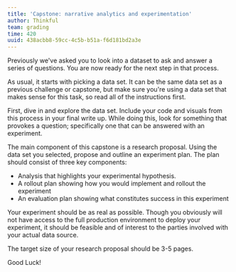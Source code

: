 ```yaml
---
title: 'Capstone: narrative analytics and experimentation'
author: Thinkful
team: grading
time: 420
uuid: 438acbb8-59cc-4c5b-b51a-f6d181bd2a3e
---
```


Previously we've asked you to look into a dataset to ask and answer a series of questions. You are now ready for the next step in that process.

As usual, it starts with picking a data set. It can be the same data set as a previous challenge or capstone, but make sure you're using a data set that makes sense for this task, so read all of the instructions first.

First, dive in and explore the data set. Include your code and visuals from this process in your final write up. While doing this, look for something that provokes a question; specifically one that can be answered with an experiment.

The main component of this capstone is a research proposal. Using the data set you selected, propose and outline an experiment plan. The plan should consist of three key components:

* Analysis that highlights your experimental hypothesis.
* A rollout plan showing how you would implement and rollout the experiment
* An evaluation plan showing what constitutes success in this experiment

Your experiment should be as real as possible. Though you obviously will not have access to the full production environment to deploy your experiment, it should be feasible and of interest to the parties involved with your actual data source.

The target size of your research proposal should be 3-5 pages.

Good Luck!


